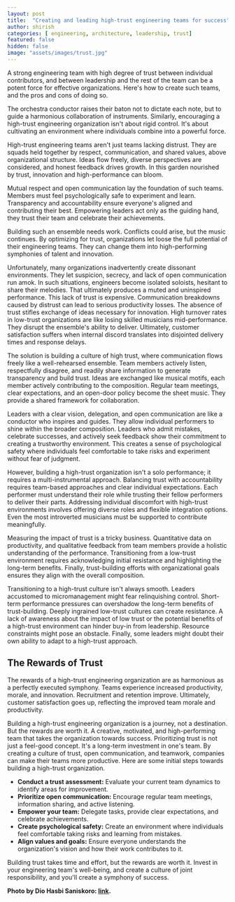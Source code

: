 ```yaml
---
layout: post
title:  "Creating and leading high-trust engineering teams for success"
author: shirish
categories: [ engineering, architecture, leadership, trust]
featured: false
hidden: false
image: "assets/images/trust.jpg"
---
```


A strong engineering team with high degree of trust between individual contributors, and between leadership and the rest of the team can be a potent force for effective organizations. Here's how to create such teams, and the pros and cons of doing so.

The orchestra conductor raises their baton not to dictate each note, but to guide a harmonious collaboration of instruments. Similarly, encouraging a high-trust engineering organization isn't about rigid control. It's about cultivating an environment where individuals combine into a powerful force.

High-trust engineering teams aren't just teams lacking distrust. They are squads held together by respect, communication, and shared values, above organizational structure. Ideas flow freely, diverse perspectives are considered, and honest feedback drives growth. In this garden nourished by trust, innovation and high-performance can bloom.

Mutual respect and open communication lay the foundation of such teams. Members must feel psychologically safe to experiment and learn. Transparency and accountability ensure everyone's aligned and contributing their best. Empowering leaders act only as the guiding hand, they trust their team and celebrate their achievements.

Building such an ensemble needs work. Conflicts could arise, but the music continues. By optimizing for trust, organizations let loose the full potential of their engineering teams. They can change them into high-performing symphonies of talent and innovation.

Unfortunately, many organizations inadvertently create dissonant environments. They let suspicion, secrecy, and lack of open communication run amok. In such situations, engineers become isolated soloists, hesitant to share their melodies. That ultimately produces a muted and uninspired performance. This lack of trust is expensive. Communication breakdowns caused by distrust can lead to serious productivity losses. The absence of trust stifles exchange of ideas necessary for innovation. High turnover rates in low-trust organizations are like losing skilled musicians mid-performance. They disrupt the ensemble's ability to deliver. Ultimately, customer satisfaction suffers when internal discord translates into disjointed delivery times and response delays. 

The solution is building a culture of high trust, where communication flows freely like a well-rehearsed ensemble. Team members actively listen, respectfully disagree, and readily share information to generate transparency and build trust. Ideas are exchanged like musical motifs, each member actively contributing to the composition. Regular team meetings, clear expectations, and an open-door policy become the sheet music. They provide a shared framework for collaboration.

Leaders with a clear vision, delegation, and open communication are like a conductor who inspires and guides. They allow individual performers to shine within the broader composition. Leaders who admit mistakes, celebrate successes, and actively seek feedback show their commitment to creating a trustworthy environment. This creates a sense of psychological safety where individuals feel comfortable to take risks and experiment without fear of judgment.

However, building a high-trust organization isn't a solo performance; it requires a multi-instrumental approach. Balancing trust with accountability requires team-based approaches and clear individual expectations. Each performer must understand their role while trusting their fellow performers to deliver their parts. Addressing individual discomfort with high-trust environments involves offering diverse roles and flexible integration options. Even the most introverted musicians must be supported to contribute meaningfully.

Measuring the impact of trust is a tricky business. Quantitative data on productivity, and qualitative feedback from team members provide a holistic understanding of the performance. Transitioning from a low-trust environment requires acknowledging initial resistance and highlighting the long-term benefits. Finally, trust-building efforts with organizational goals ensures they align with the overall composition.

Transitioning to a high-trust culture isn't always smooth. Leaders accustomed to micromanagement might fear relinquishing control. Short-term performance pressures can overshadow the long-term benefits of trust-building. Deeply ingrained low-trust cultures can create resistance. A lack of awareness about the impact of low trust or the potential benefits of a high-trust environment can hinder buy-in from leadership. Resource constraints might pose an obstacle. Finally, some leaders might doubt their own ability to adapt to a high-trust approach.

## The Rewards of Trust

The rewards of a high-trust engineering organization are as harmonious as a perfectly executed symphony. Teams experience increased productivity, morale, and innovation. Recruitment and retention improve. Ultimately, customer satisfaction goes up, reflecting the improved team morale and productivity.

Building a high-trust engineering organization is a journey, not a destination. But the rewards are worth it. A creative, motivated, and high-performing team that takes the organization towards success. Prioritizing trust is not just a feel-good concept. It's a long-term investment in one's team. By creating a culture of trust, open communication, and teamwork, companies can make their teams more productive. Here are some initial steps towards building a high-trust organization.

* **Conduct a trust assessment:** Evaluate your current team dynamics to identify areas for improvement. 
* **Prioritize open communication:** Encourage regular team meetings, information sharing, and active listening.
* **Empower your team:** Delegate tasks, provide clear expectations, and celebrate achievements.
* **Create psychological safety:** Create an environment where individuals feel comfortable taking risks and learning from mistakes.
* **Align values and goals:** Ensure everyone understands the organization's vision and how their work contributes to it.

Building trust takes time and effort, but the rewards are worth it. Invest in your engineering team's well-being, and create a culture of joint responsibility, and you'll create a symphony of success.


__Photo by Dio Hasbi Saniskoro: [link](https://www.pexels.com/photo/people-doing-group-hand-cheer-3280130/).__